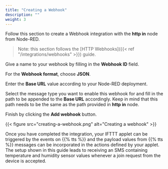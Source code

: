 ```yaml
---
title: "Creating a Webhook"
description: ""
weight: 3
---
```


Follow this section to create a Webhook integration with the **http in** node from Node-RED.

<!--more-->

>Note: this section follows the [HTTP Webhooks]({{< ref "/integrations/webhooks" >}}) guide. 

Give a name to your webhook by filling in the **Webhook ID** field. 

For the **Webhook format**, choose **JSON**.

Enter the **Base URL** value according to your Node-RED deployment.

Select the message type you want to enable this webhook for and fill in the path to be appended to the **Base URL** accordingly. Keep in mind that this path needs to be the same as the path provided in **http in** node. 

Finish by clicking the **Add webhook** button.

{{< figure src="creating-a-webhook.png" alt="Creating a webhook" >}}

Once you have completed the integration, your IFTTT applet can be triggered by the events on {{% tts %}} and the payload values from {{% tts %}} messages can be incorporated in the actions defined by your applet. The setup shown in this guide leads to receiving an SMS containing temperature and humidity sensor values whenever a join request from the device is accepted.
